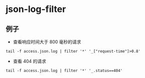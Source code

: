 json-log-filter
================




例子
----------

- 查看响应时间大于 800 毫秒的请求

```
tail -f access.json.log | filter '*' '_["request-time"]>0.8'
```

- 查看 404 的请求

```
tail -f access.json.log | filter '*' '_.status==404'
```

